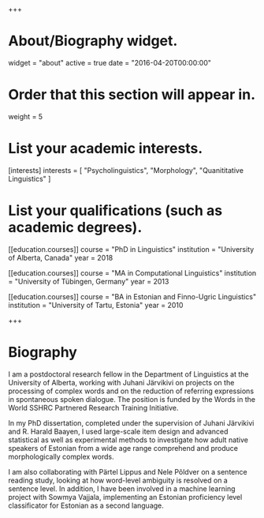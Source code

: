 +++
# About/Biography widget.
widget = "about"
active = true
date = "2016-04-20T00:00:00"

# Order that this section will appear in.
weight = 5

# List your academic interests.
[interests]
  interests = [
    "Psycholinguistics",
    "Morphology",
    "Quanititative Linguistics"
  ]

# List your qualifications (such as academic degrees).
[[education.courses]]
  course = "PhD in Linguistics"
  institution = "University of Alberta, Canada"
  year = 2018

[[education.courses]]
  course = "MA in Computational Linguistics"
  institution = "University of Tübingen, Germany"
  year = 2013

[[education.courses]]
  course = "BA in Estonian and Finno-Ugric Linguistics"
  institution = "University of Tartu, Estonia"
  year = 2010
 
+++

# Biography

I am a postdoctoral research fellow in the Department of Linguistics at the University of Alberta, working with Juhani Järvikivi on projects on the processing of complex words and on the reduction of referring expressions in spontaneous spoken dialogue. The position is funded by the Words in the World SSHRC Partnered Research Training Initiative.

In my PhD dissertation, completed under the supervision of Juhani Järvikivi and R. Harald Baayen, I used large-scale item design and advanced statistical as well as experimental methods to investigate how adult native speakers of Estonian from a wide age range comprehend and produce morphologically complex words.

I am also collaborating with Pärtel Lippus and Nele Põldver on a sentence reading study, looking at how word-level ambiguity is resolved on a sentence level. In addition, I have been involved in a machine learning project with Sowmya Vajjala, implementing an Estonian proficiency level classificator for Estonian as a second language.
 
